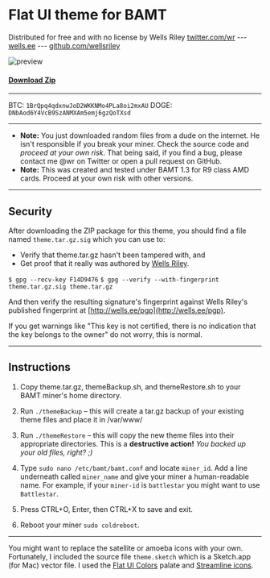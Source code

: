 # Flat UI theme for BAMT
Distributed for free and with no license by Wells Riley
[twitter.com/wr](https://twitter.com/wr) --- [wells.ee](http://wells.ee) --- [github.com/wellsriley](http://github.com/wellsriley)

![preview](http://wellsosaur.us/Tm9P/flatbamt.png)

#### [Download Zip](https://github.com/wellsriley/flatbamt/archive/master.zip)

---------------------
BTC:  `1BrQpq4qdxnwJoD2WKKNMo4PLa8oi2mxAU`
DOGE: `DNbAod6Y4VcB9SzANMXAm5emj6gzQoTXsd`

---------------------

* **Note:** You just downloaded random files from a dude on the internet. He isn't responsible if you break your miner. Check the source code and _proceed at your own risk_. That being said, if you find a bug, please contact me @wr on Twitter or open a pull request on GitHub.
* **Note:** This was created and tested under BAMT 1.3 for R9 class AMD cards. Proceed at your own risk with other versions.

---------------------

## Security
After downloading the ZIP package for this theme, you should find a file
named `theme.tar.gz.sig` which you can use to:

* Verify that theme.tar.gz hasn't been tampered with, and
* Get proof that it really was authored by [Wells Riley](http://wells.ee/pgp).

`$ gpg --recv-key F14D9476`
`$ gpg --verify --with-fingerprint theme.tar.gz.sig theme.tar.gz`

And then verify the resulting signature's fingerprint against Wells Riley's published fingerprint at [http://wells.ee/pgp](http://wells.ee/pgp).

If you get warnings like "This key is not certified, there is no indication that
the key belongs to the owner" do not worry, this is normal.

---------------------

## Instructions

1.	Copy theme.tar.gz, themeBackup.sh, and themeRestore.sh to your BAMT miner's home directory.

2.	Run `./themeBackup` – this will create a tar.gz backup of your existing theme files and place it in /var/www/

3.	Run `./themeRestore` – this will copy the new theme files into their appropriate directories. This is a **destructive action!** *You backed up your old files, right? ;)*

4.	Type `sudo nano /etc/bamt/bamt.conf` and locate `miner_id`. Add a line underneath called `miner_name` and give your miner a human-readable name. For example, if your `miner-id` is `battlestar` you might want to use `Battlestar`.

5.	Press CTRL+O, Enter, then CTRL+X to save and exit.

6.	Reboot your miner `sudo coldreboot`.

-------------------

You might want to replace 	the satellite or amoeba icons with your own. Fortunately, I included the source file 	`theme.sketch` which is a Sketch.app (for Mac) vector file. I used the [Flat UI Colors](http://flatuicolors.com) palate and [Streamline icons](http://streamlineicons.com).